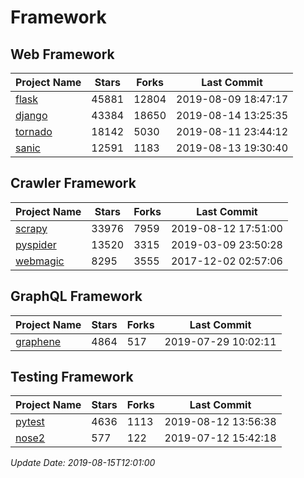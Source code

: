 # Framework

## Web Framework

| Project Name | Stars | Forks | Last Commit |
| ------------ | ----- | ----- | ----------- |
| [flask](https://github.com/pallets/flask) | 45881 | 12804 | 2019-08-09 18:47:17 |
| [django](https://github.com/django/django) | 43384 | 18650 | 2019-08-14 13:25:35 |
| [tornado](https://github.com/tornadoweb/tornado) | 18142 | 5030 | 2019-08-11 23:44:12 |
| [sanic](https://github.com/huge-success/sanic) | 12591 | 1183 | 2019-08-13 19:30:40 |

## Crawler Framework

| Project Name | Stars | Forks | Last Commit |
| ------------ | ----- | ----- | ----------- |
| [scrapy](https://github.com/scrapy/scrapy) | 33976 | 7959 | 2019-08-12 17:51:00 |
| [pyspider](https://github.com/binux/pyspider) | 13520 | 3315 | 2019-03-09 23:50:28 |
| [webmagic](https://github.com/code4craft/webmagic) | 8295 | 3555 | 2017-12-02 02:57:06 |

## GraphQL Framework

| Project Name | Stars | Forks | Last Commit |
| ------------ | ----- | ----- | ----------- |
| [graphene](https://github.com/graphql-python/graphene) | 4864 | 517 | 2019-07-29 10:02:11 |

## Testing Framework

| Project Name | Stars | Forks | Last Commit |
| ------------ | ----- | ----- | ----------- |
| [pytest](https://github.com/pytest-dev/pytest) | 4636 | 1113 | 2019-08-12 13:56:38 |
| [nose2](https://github.com/nose-devs/nose2) | 577 | 122 | 2019-07-12 15:42:18 |

*Update Date: 2019-08-15T12:01:00*